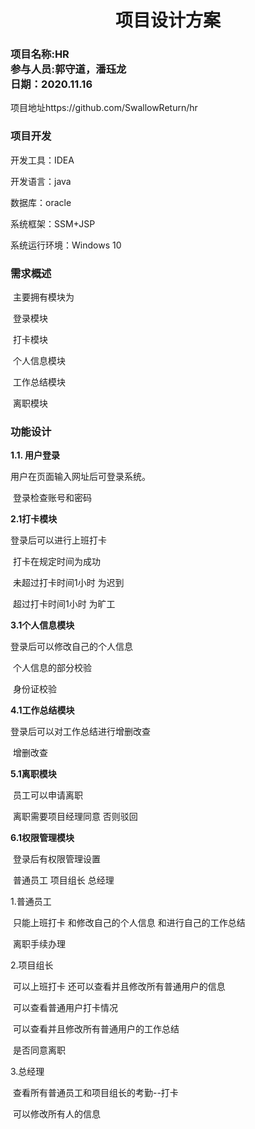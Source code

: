 # 

<h1>
  <div align = "center">项目设计方案</div>  
</h1>
<h3>
  <div align = "left">项目名称:HR</div>  
    <div align = "left">参与人员:郭守道，潘珏龙</div>
    <div align = "left">日期：2020.11.16</div>
</h3>							


项目地址https://github.com/SwallowReturn/hr

### 项目开发

开发工具：IDEA

开发语言：java

数据库：oracle

系统框架：SSM+JSP

系统运行环境：Windows 10



### 需求概述

​		主要拥有模块为

​						登录模块

​						打卡模块

​						个人信息模块

​						工作总结模块

​						离职模块

### 功能设计

**1.1. 用户登录**

用户在页面输入网址后可登录系统。

​		登录检查账号和密码 

**2.1打卡模块**

登录后可以进行上班打卡

​		打卡在规定时间为成功

​		未超过打卡时间1小时 为迟到

​			超过打卡时间1小时 为旷工

**3.1个人信息模块**

登录后可以修改自己的个人信息

​			个人信息的部分校验

​				身份证校验

**4.1工作总结模块**

登录后可以对工作总结进行增删改查

​				增删改查

**5.1离职模块**

​		员工可以申请离职 

​					离职需要项目经理同意 否则驳回

**6.1权限管理模块**

​     	登录后有权限管理设置

​					普通员工          项目组长         总经理



1.普通员工

​		只能上班打卡 和修改自己的个人信息 和进行自己的工作总结

​				离职手续办理



2.项目组长

​		可以上班打卡 还可以查看并且修改所有普通用户的信息

​							可以查看普通用户打卡情况

​							可以查看并且修改所有普通用户的工作总结

​							是否同意离职													

3.总经理

​		查看所有普通员工和项目组长的考勤--打卡

​		可以修改所有人的信息



​						











